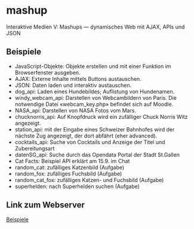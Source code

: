 # mashup
Interaktive Medien V: Mashups — dynamisches Web mit AJAX, APIs und JSON
## Beispiele
- JavaScript-Objekte: Objekte erstellen und mit einer Funktion im Browserfenster ausgeben.
- AJAX: Externe Inhalte mittels Buttons austauschen.
- JSON: Daten laden und interaktiv austauschen.
- dog_api: Laden eines Hundebildes; Auflistung von Hundenamen.
- windy_webcam_api: Darstellen von Webcambildern von Paris. Die notwendige Datei «webcam_key.php» befindet sich auf Moodle.
- NASA_api: Darstellen von NASA Fotos vom Mars.
- chucknorris_api: Auf Knopfdruck wird ein zufälliger Chuck Norris Witz angezeigt.
- station_api: mit der Eingabe eines Schweizer Bahnhofes wird der nächste Zug angezeigt, der dort abfährt (eher advanced).
- cocktails_api: Suche von Cocktails und Anzeige der Titel und Zubereitungsart
- datenSG_api: Suche durch das Opendata Portal der Stadt St.Gallen
- Cat Facts: Beispiel API erklärt am 15.9. im Chat
- random_cat: zufälliges Katzenbild (Aufgabe)
- random_fox: zufälliges Fuchsbild (Aufgabe)
- random_cat_fox: zufälliges Katzen- und Fuchsbild (Aufgabe)
- superhelden: nach Superhelden suchen (Aufgabe)

## Link zum Webserver
[Beispiele](https://537449-30.web1.fh-htwchur.ch)
